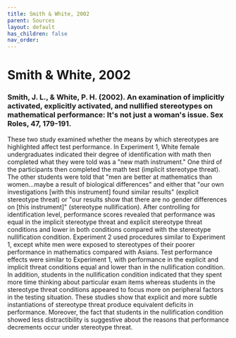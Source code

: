 ```yaml
---
title: Smith & White, 2002
parent: Sources
layout: default
has_children: false
nav_order: 
---
```


# Smith & White, 2002

### Smith, J. L., & White, P. H. (2002). An examination of implicitly activated, explicitly activated, and nullified stereotypes on mathematical performance: It's not just a woman's issue. Sex Roles, 47, 179-191.

These two study examined whether the means by which stereotypes are highlighted affect test performance. In Experiment 1, White female undergraduates indicated their degree of identification with math then completed what they were told was a "new math instrument." One third of the participants then completed the math test (implicit stereotype threat). The other students were told that "men are better at mathematics than women...maybe a result of biological differences" and either that "our own investigations [with this instrument] found similar results" (explicit stereotype threat) or "our results show that there are no gender differences on [this instrument]" (stereotype nullification). After controlling for identification level, performance scores revealed that performance was equal in the implicit stereotype threat and explicit stereotype threat conditions and lower in both conditions compared with the stereotype nullification condition. Experiment 2 used procedures similar to Experiment 1, except white men were exposed to stereotypes of their poorer performance in mathematics compared with Asians. Test performance effects were similar to Experiment 1, with performance in the explicit and implicit threat conditions equal and lower than in the nullification condition. In addition, students in the nullification condition indicated that they spent more time thinking about particular exam items whereas students in the stereotype threat conditions appeared to focus more on peripheral factors in the testing situation. These studies show that explicit and more subtle instantiations of stereotype threat produce equivalent deficits in performance. Moreover, the fact that students in the nullification condition showed less distractibility is suggestive about the reasons that performance decrements occur under stereotype threat.
